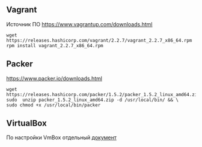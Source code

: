 ## Vagrant  
Источник ПО https://www.vagrantup.com/downloads.html  
```
wget https://releases.hashicorp.com/vagrant/2.2.7/vagrant_2.2.7_x86_64.rpm  
rpm install vagrant_2.2.7_x86_64.rpm  
```
## Packer  
https://www.packer.io/downloads.html  
```
wget https://releases.hashicorp.com/packer/1.5.2/packer_1.5.2_linux_amd64.zip  
sudo  unzip packer_1.5.2_linux_amd64.zip -d /usr/local/bin/ && \
sudo chmod +x /usr/local/bin/packer
```
## VirtualBox  
По настройки VmBox отдельный [документ](https://github.com/dbudakov/support/blob/master/virtualbox_vmbox.md)  
